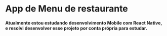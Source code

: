 # App de Menu de restaurante

#### Atualmente estou estudando desenvolvimento Mobile com React Native, e resolvi desenvolver esse projeto por conta própria para estudar.